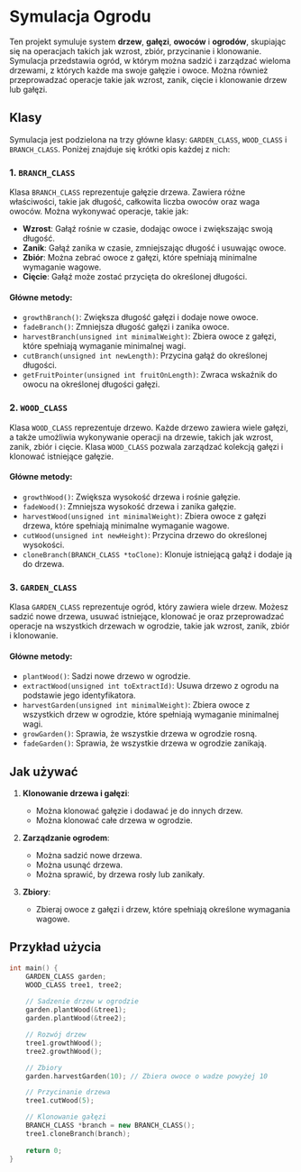 # Symulacja Ogrodu

Ten projekt symuluje system **drzew**, **gałęzi**, **owoców** i **ogrodów**, skupiając się na operacjach takich jak wzrost, zbiór, przycinanie i klonowanie. Symulacja przedstawia ogród, w którym można sadzić i zarządzać wieloma drzewami, z których każde ma swoje gałęzie i owoce. Można również przeprowadzać operacje takie jak wzrost, zanik, cięcie i klonowanie drzew lub gałęzi.

## Klasy

Symulacja jest podzielona na trzy główne klasy: `GARDEN_CLASS`, `WOOD_CLASS` i `BRANCH_CLASS`. Poniżej znajduje się krótki opis każdej z nich:

### 1. `BRANCH_CLASS`

Klasa `BRANCH_CLASS` reprezentuje gałęzie drzewa. Zawiera różne właściwości, takie jak długość, całkowita liczba owoców oraz waga owoców. Można wykonywać operacje, takie jak:

- **Wzrost**: Gałąź rośnie w czasie, dodając owoce i zwiększając swoją długość.
- **Zanik**: Gałąź zanika w czasie, zmniejszając długość i usuwając owoce.
- **Zbiór**: Można zebrać owoce z gałęzi, które spełniają minimalne wymaganie wagowe.
- **Cięcie**: Gałąź może zostać przycięta do określonej długości.

#### Główne metody:

- `growthBranch()`: Zwiększa długość gałęzi i dodaje nowe owoce.
- `fadeBranch()`: Zmniejsza długość gałęzi i zanika owoce.
- `harvestBranch(unsigned int minimalWeight)`: Zbiera owoce z gałęzi, które spełniają wymaganie minimalnej wagi.
- `cutBranch(unsigned int newLength)`: Przycina gałąź do określonej długości.
- `getFruitPointer(unsigned int fruitOnLength)`: Zwraca wskaźnik do owocu na określonej długości gałęzi.

### 2. `WOOD_CLASS`

Klasa `WOOD_CLASS` reprezentuje drzewo. Każde drzewo zawiera wiele gałęzi, a także umożliwia wykonywanie operacji na drzewie, takich jak wzrost, zanik, zbiór i cięcie. Klasa `WOOD_CLASS` pozwala zarządzać kolekcją gałęzi i klonować istniejące gałęzie.

#### Główne metody:

- `growthWood()`: Zwiększa wysokość drzewa i rośnie gałęzie.
- `fadeWood()`: Zmniejsza wysokość drzewa i zanika gałęzie.
- `harvestWood(unsigned int minimalWeight)`: Zbiera owoce z gałęzi drzewa, które spełniają minimalne wymaganie wagowe.
- `cutWood(unsigned int newHeight)`: Przycina drzewo do określonej wysokości.
- `cloneBranch(BRANCH_CLASS *toClone)`: Klonuje istniejącą gałąź i dodaje ją do drzewa.

### 3. `GARDEN_CLASS`

Klasa `GARDEN_CLASS` reprezentuje ogród, który zawiera wiele drzew. Możesz sadzić nowe drzewa, usuwać istniejące, klonować je oraz przeprowadzać operacje na wszystkich drzewach w ogrodzie, takie jak wzrost, zanik, zbiór i klonowanie.

#### Główne metody:

- `plantWood()`: Sadzi nowe drzewo w ogrodzie.
- `extractWood(unsigned int toExtractId)`: Usuwa drzewo z ogrodu na podstawie jego identyfikatora.
- `harvestGarden(unsigned int minimalWeight)`: Zbiera owoce z wszystkich drzew w ogrodzie, które spełniają wymaganie minimalnej wagi.
- `growGarden()`: Sprawia, że wszystkie drzewa w ogrodzie rosną.
- `fadeGarden()`: Sprawia, że wszystkie drzewa w ogrodzie zanikają.

## Jak używać

1. **Klonowanie drzewa i gałęzi**:
   - Można klonować gałęzie i dodawać je do innych drzew.
   - Można klonować całe drzewa w ogrodzie.

2. **Zarządzanie ogrodem**:
   - Można sadzić nowe drzewa.
   - Można usunąć drzewa.
   - Można sprawić, by drzewa rosły lub zanikały.

3. **Zbiory**:
   - Zbieraj owoce z gałęzi i drzew, które spełniają określone wymagania wagowe.

## Przykład użycia

```cpp
int main() {
    GARDEN_CLASS garden;
    WOOD_CLASS tree1, tree2;
    
    // Sadzenie drzew w ogrodzie
    garden.plantWood(&tree1);
    garden.plantWood(&tree2);

    // Rozwój drzew
    tree1.growthWood();
    tree2.growthWood();

    // Zbiory
    garden.harvestGarden(10); // Zbiera owoce o wadze powyżej 10

    // Przycinanie drzewa
    tree1.cutWood(5);

    // Klonowanie gałęzi
    BRANCH_CLASS *branch = new BRANCH_CLASS();
    tree1.cloneBranch(branch);
    
    return 0;
}
